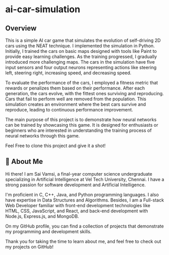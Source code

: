 # ai-car-simulation

## Overview

This is a simple AI car game that simulates the evolution of self-driving 2D cars using the NEAT technique. I implemented the simulation in Python. Initially, I trained the cars on basic maps designed with tools like Paint to provide easy learning challenges. As the training progressed, I gradually introduced more challenging maps. The cars in the simulation have five input sensors and four output neurons representing actions like steering left, steering right, increasing speed, and decreasing speed.

To evaluate the performance of the cars, I employed a fitness metric that rewards or penalizes them based on their performance. After each generation, the cars evolve, with the fittest ones surviving and reproducing. Cars that fail to perform well are removed from the population. This simulation creates an environment where the best cars survive and reproduce, leading to continuous performance improvement.

The main purpose of this project is to demonstrate how neural networks can be trained by showcasing this game. It is designed for enthusiasts or beginners who are interested in understanding the training process of neural networks through this game.

Feel Free to clone this project and give it a shot!


## 🚀 About Me
Hi there! I am Sai Vamsi, a final-year computer science undergraduate specializing in Artificial Intelligence at Vel Tech University, Chennai. I have a strong passion for software development and Artificial Intelligence.

I'm proficient in C, C++, Java, and Python programming languages. I also have expertise in Data Structures and Algorithms. Besides, I am a Full-stack Web Developer familiar with front-end development technologies like HTML, CSS, JavaScript, and React, and back-end development with Node.js, Express.js, and MongoDB.

On my GitHub profile, you can find a collection of projects that demonstrate my programming and development skills.

Thank you for taking the time to learn about me, and feel free to check out my projects on GitHub!
